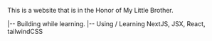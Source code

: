This is a website that is in the Honor of My Little Brother.

|-- Building while learning.
|-- Using / Learning NextJS, JSX, React, tailwindCSS
